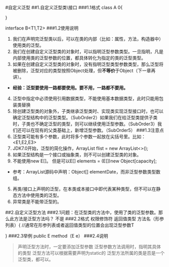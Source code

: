 #自定义泛型
##1.自定义泛型类\接口
###1.1格式
class A <T> 0{

}

interface B<T1,T2>
###1.2使用说明
1. 我们在声明完泛型类以后，可以在类的内部（比如：属性，方法，构造器中）使用类的泛型。
2. 我们在创建自定义泛型类的对象时，可以指明泛型参数类型。一旦指明，凡是内部使用类的泛型参数的位置，都具体转化为指定的类的泛型类型。
3. 如果在创建自定义泛型类的对象时，没有指明泛型类型参数类型，那么泛型将被删除，泛型对应的类型按照Object处理，但**不等价**于Object（下一章再讲）。
- **经验：泛型要使用一路都要使用。要不用，一路都不要用。**
4. 泛型中指定中必须使用引用数据类型，不能使用基本数据类型，此时只能用包装类替换
5. 除创建泛型类的对象外，子类继承泛型类时、实现类实现泛型接口时，也可以确定泛型结构中的泛型类型。（SubOrder2）如果我们在给泛型类提供子类时，子类也不确定泛型的类型，则可以继续使用泛型参数。（SubOrder3）我们还可以在现有的父类基础上，新增泛型参数。（SubOrder5）
###1.3注意点
1. 泛型类可能有多个参数，此时将多个参数一起放在尖括号里。比如：<E1,E2,E3>
2. JDK7.0开始，泛型的简化操作，ArrayList<Fruit> flist = new ArrayList<>();
3. 如果泛型结构是一个接口或抽象类，则不可以创建泛型类的对象。
4. 不能使用new E[]。 但是可以E[] elements = (E[])new Object[capacity]; 
- 参考：ArrayList源码中声明：Object[] elementDate，而非泛型参数类型数组。
5. 再类/接口上声明的泛型，在本类或本接口中即代表某种类型，但不可以在静态方法中使用类的泛型。
6. 异常类是不能带泛型的。

##2.自定义泛型方法
###2.1问题：在泛型类的方法中，使用了类的泛型参数。那么此方法是泛型方法吗？
不是
###2.2格式
权限修饰符 <T> 返回值类型 方法名（形参列表）{  //通常在形参列表或者返回值类型的位置会出现泛型参数T

}
###2.3举例
public <E> E method（E e）
###2.4说明
>声明泛型方法时，一定要添加泛型参数<T>
>泛型参数方法调用时，指明其具体的类型
>泛型方法可以根据需要声明为static的
>泛型方法所属的类是否是一个泛型类，都可以。
